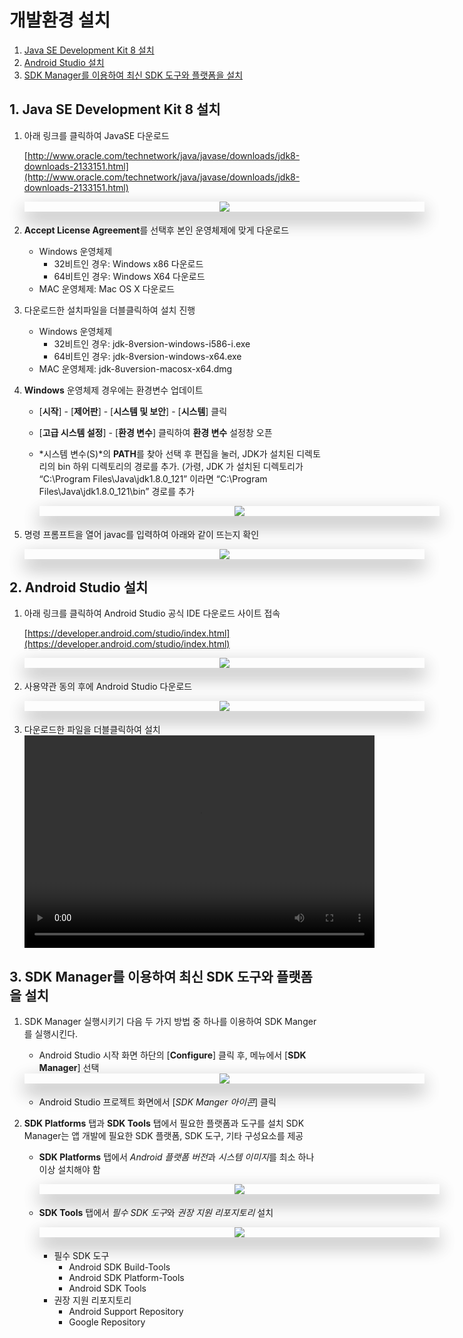<style> 
div.polaroid {
  	width: 640px;
  	box-shadow: 0 10px 30px 0 rgba(0, 0, 0, 0.2), 0 16px 30px 0 rgba(0, 0, 0, 0.19);
  	text-align: center;
	margin-bottom: 0.5cm;
}
</style>
# 개발환경 설치
1. [Java SE Development Kit 8 설치](#install_jdk)
2. [Android Studio 설치](#install_android_studio)
3. [SDK Manager를 이용하여 최신 SDK 도구와 플랫폼을 설치](#sdk_tools_plaforms)

## <a name="install_jdk"></a>1. Java SE Development Kit 8 설치1. 아래 링크를 클릭하여 JavaSE 다운로드

	[http://www.oracle.com/technetwork/java/javase/downloads/jdk8-downloads-2133151.html](http://www.oracle.com/technetwork/java/javase/downloads/jdk8-downloads-2133151.html)

	<div class="polaroid">
		<img src="figure/jdk-download.jpeg">
	<br>
	</div>

2. **Accept License Agreement**를 선택후 본인 운영체제에 맞게 다운로드
	* Windows 운영체제
		- 32비트인 경우: Windows x86 다운로드
		- 64비트인 경우: Windows X64 다운로드
	* MAC 운영체제: Mac OS X 다운로드
3. 다운로드한 설치파일을 더블클릭하여 설치 진행
	* Windows 운영체제
		- 32비트인 경우: jdk-8version-windows-i586-i.exe
		- 64비트인 경우: jdk-8version-windows-x64.exe
	* MAC 운영체제: jdk-8uversion-macosx-x64.dmg
4. **Windows** 운영체제 경우에는 환경변수 업데이트
	* [**시작**] - [**제어판**] - [**시스템 및 보안**] - [**시스템**] 클릭
	* [**고급 시스템 설정**] - [**환경 변수**] 클릭하여 **환경 변수** 설정창 오픈
	* *시스템 변수(S)*의 **PATH**를 찾아 선택 후 편집을 눌러, JDK가 설치된 디렉토리의 bin 하위 디렉토리의 경로를 추가. (가령, JDK 가 설치된 디렉토리가 “C:\Program Files\Java\jdk1.8.0_121” 이라면 “C:\Program Files\Java\jdk1.8.0_121\bin” 경로를 추가
	
		<div class="polaroid">
			<img src="figure/env.jpg">
		</div>

5. 명령 프롬프트을 열어 javac를 입력하여 아래와 같이 뜨는지 확인

	<div class="polaroid">	
		<img src="figure/java.jpg">
	</div>	

## <a name="install_android_studio"></a>2. Android Studio 설치
1. 아래 링크를 클릭하여 Android Studio 공식 IDE 다운로드 사이트 접속	
	[https://developer.android.com/studio/index.html](https://developer.android.com/studio/index.html)

	<div class="polaroid">	
		<img src="figure/android_studio.jpeg">
	</div>	
	
2. 사용약관 동의 후에 Android Studio 다운로드

	<div class="polaroid">	
		<img src="figure/agreement.JPG">
	</div>	

3. 다운로드한 파일을 더블클릭하여 설치
	<br>
	<video controls="controls" width="560" height="340">
  	<source type="video/mp4" src="figure/android-studio_installation.mp4"></source>
	</video>
	
## <a name="sdk_tools_plaforms"></a>3. SDK Manager를 이용하여 최신 SDK 도구와 플랫폼을 설치
1. SDK Manager 실행시키기
	다음 두 가지 방법 중 하나를 이용하여 SDK Manger를 실행시킨다.
	- Android Studio 시작 화면 하단의 [**Configure**] 클릭 후, 메뉴에서 [**SDK Manager**] 선택
	
	<div class="polaroid">	
		<img src="figure/android_studio_main.jpg">
	</div>	

	- Android Studio 프로젝트 화면에서 [*SDK Manger 아이콘*] 클릭 
2. **SDK Platforms** 탭과 **SDK Tools** 탭에서 필요한 플랫폼과 도구를 설치
	SDK Manager는 앱 개발에 필요한 SDK 플랫폼, SDK 도구, 기타 구성요소를 제공
	- **SDK Platforms** 탭에서 *Android 플랫폼 버전*과 *시스템 이미지*를 최소 하나 이상 설치해야 함
	
		<div class="polaroid">	
			<img src="figure/sdk_manager_platforms.gif">
		</div>	
	
	- **SDK Tools** 탭에서 *필수 SDK 도구*와 *권장 지원 리포지토리* 설치
	
		<div class="polaroid">	
			<img src="figure/sdk_manager_tools.jpg">
		</div>	
	
		- 필수 SDK 도구
			* Android SDK Build-Tools
			* Android SDK Platform-Tools
			* Android SDK Tools
		- 권장 지원 리포지토리
			* Android Support Repository
			* Google Repository
	
	